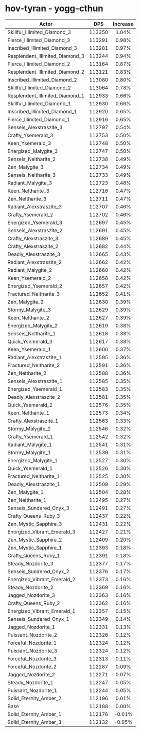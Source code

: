 # hov-tyran - yogg-cthun
| Actor | DPS | Increase |
|---|:---:|:---:|
|Skillful_Illimited_Diamond_3|113350|1.04%|
|Fierce_Illimited_Diamond_3|113291|0.98%|
|Inscribed_Illimited_Diamond_3|113281|0.97%|
|Resplendent_Illimited_Diamond_3|113244|0.94%|
|Fierce_Illimited_Diamond_2|113164|0.87%|
|Resplendent_Illimited_Diamond_2|113121|0.83%|
|Inscribed_Illimited_Diamond_2|113080|0.80%|
|Skillful_Illimited_Diamond_2|113064|0.78%|
|Resplendent_Illimited_Diamond_1|112933|0.66%|
|Skillful_Illimited_Diamond_1|112930|0.66%|
|Inscribed_Illimited_Diamond_1|112920|0.65%|
|Fierce_Illimited_Diamond_1|112916|0.65%|
|Senseis_Alexstraszite_3|112797|0.54%|
|Crafty_Ysemerald_3|112753|0.50%|
|Keen_Ysemerald_3|112748|0.50%|
|Energized_Malygite_3|112747|0.50%|
|Senseis_Neltharite_2|112738|0.49%|
|Zen_Malygite_3|112734|0.49%|
|Senseis_Neltharite_3|112733|0.49%|
|Radiant_Malygite_3|112723|0.48%|
|Keen_Neltharite_3|112716|0.47%|
|Zen_Neltharite_3|112711|0.47%|
|Radiant_Alexstraszite_3|112707|0.46%|
|Crafty_Ysemerald_2|112702|0.46%|
|Energized_Ysemerald_3|112697|0.45%|
|Senseis_Alexstraszite_2|112691|0.45%|
|Crafty_Alexstraszite_3|112689|0.45%|
|Crafty_Alexstraszite_2|112682|0.44%|
|Deadly_Alexstraszite_3|112665|0.43%|
|Radiant_Alexstraszite_2|112662|0.42%|
|Radiant_Malygite_2|112660|0.42%|
|Keen_Ysemerald_2|112658|0.42%|
|Energized_Ysemerald_2|112657|0.42%|
|Fractured_Neltharite_3|112652|0.41%|
|Zen_Malygite_2|112630|0.39%|
|Stormy_Malygite_3|112629|0.39%|
|Keen_Neltharite_2|112627|0.39%|
|Energized_Malygite_2|112619|0.38%|
|Senseis_Neltharite_1|112618|0.38%|
|Quick_Ysemerald_3|112617|0.38%|
|Keen_Ysemerald_1|112600|0.37%|
|Radiant_Alexstraszite_1|112595|0.36%|
|Fractured_Neltharite_2|112591|0.36%|
|Zen_Neltharite_2|112588|0.36%|
|Senseis_Alexstraszite_1|112585|0.35%|
|Energized_Ysemerald_1|112583|0.35%|
|Deadly_Alexstraszite_2|112581|0.35%|
|Quick_Ysemerald_2|112576|0.35%|
|Keen_Neltharite_1|112573|0.34%|
|Crafty_Alexstraszite_1|112563|0.33%|
|Stormy_Malygite_2|112546|0.32%|
|Crafty_Ysemerald_1|112542|0.32%|
|Radiant_Malygite_1|112541|0.31%|
|Stormy_Malygite_1|112539|0.31%|
|Energized_Malygite_1|112527|0.30%|
|Quick_Ysemerald_1|112526|0.30%|
|Fractured_Neltharite_1|112525|0.30%|
|Deadly_Alexstraszite_1|112509|0.29%|
|Zen_Malygite_1|112504|0.28%|
|Zen_Neltharite_1|112495|0.27%|
|Senseis_Sundered_Onyx_3|112491|0.27%|
|Crafty_Queens_Ruby_3|112437|0.22%|
|Zen_Mystic_Sapphire_3|112431|0.22%|
|Energized_Vibrant_Emerald_3|112427|0.21%|
|Zen_Mystic_Sapphire_2|112409|0.20%|
|Zen_Mystic_Sapphire_1|112393|0.18%|
|Crafty_Queens_Ruby_1|112391|0.18%|
|Steady_Nozdorite_3|112377|0.17%|
|Senseis_Sundered_Onyx_2|112376|0.17%|
|Energized_Vibrant_Emerald_2|112373|0.16%|
|Steady_Nozdorite_2|112369|0.16%|
|Jagged_Nozdorite_3|112363|0.16%|
|Crafty_Queens_Ruby_2|112362|0.16%|
|Energized_Vibrant_Emerald_1|112357|0.15%|
|Senseis_Sundered_Onyx_1|112349|0.14%|
|Jagged_Nozdorite_1|112331|0.13%|
|Puissant_Nozdorite_2|112326|0.12%|
|Forceful_Nozdorite_1|112324|0.12%|
|Puissant_Nozdorite_3|112324|0.12%|
|Forceful_Nozdorite_3|112313|0.11%|
|Forceful_Nozdorite_2|112287|0.09%|
|Jagged_Nozdorite_2|112271|0.07%|
|Steady_Nozdorite_1|112247|0.05%|
|Puissant_Nozdorite_1|112244|0.05%|
|Solid_Eternity_Amber_2|112196|0.01%|
|Base|112188|0.00%|
|Solid_Eternity_Amber_1|112176|-0.01%|
|Solid_Eternity_Amber_3|112132|-0.05%|

